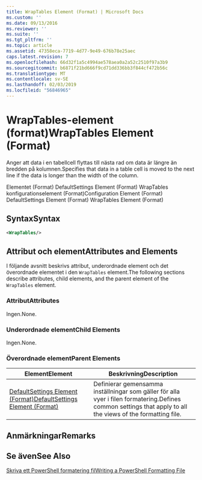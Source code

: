 ```yaml
---
title: WrapTables Element (Format) | Microsoft Docs
ms.custom: ''
ms.date: 09/13/2016
ms.reviewer: ''
ms.suite: ''
ms.tgt_pltfrm: ''
ms.topic: article
ms.assetid: 47358eca-7719-4d77-9e49-676b78e25aec
caps.latest.revision: 7
ms.openlocfilehash: 66d32f1a5c4994ae578aea0a2a52c2510f97a3b9
ms.sourcegitcommit: b6871f21bd666f9cd71dd336bb3f844cf472b56c
ms.translationtype: MT
ms.contentlocale: sv-SE
ms.lasthandoff: 02/03/2019
ms.locfileid: "56846965"
---
```

# <a name="wraptables-element-format"></a><span data-ttu-id="46872-102">WrapTables-element (format)</span><span class="sxs-lookup"><span data-stu-id="46872-102">WrapTables Element (Format)</span></span>

<span data-ttu-id="46872-103">Anger att data i en tabellcell flyttas till nästa rad om data är längre än bredden på kolumnen.</span><span class="sxs-lookup"><span data-stu-id="46872-103">Specifies that data in a table cell is moved to the next line if the data is longer than the width of the column.</span></span>

<span data-ttu-id="46872-104">Elementet (Format) DefaultSettings Element (Format) WrapTables konfigurationselement (Format)</span><span class="sxs-lookup"><span data-stu-id="46872-104">Configuration Element (Format) DefaultSettings Element (Format) WrapTables Element (Format)</span></span>

## <a name="syntax"></a><span data-ttu-id="46872-105">Syntax</span><span class="sxs-lookup"><span data-stu-id="46872-105">Syntax</span></span>

```xml
<WrapTables/>
```

## <a name="attributes-and-elements"></a><span data-ttu-id="46872-106">Attribut och element</span><span class="sxs-lookup"><span data-stu-id="46872-106">Attributes and Elements</span></span>

<span data-ttu-id="46872-107">I följande avsnitt beskrivs attribut, underordnade element och det överordnade elementet i den `WrapTables` element.</span><span class="sxs-lookup"><span data-stu-id="46872-107">The following sections describe attributes, child elements, and the parent element of the `WrapTables` element.</span></span>

### <a name="attributes"></a><span data-ttu-id="46872-108">Attribut</span><span class="sxs-lookup"><span data-stu-id="46872-108">Attributes</span></span>

<span data-ttu-id="46872-109">Ingen.</span><span class="sxs-lookup"><span data-stu-id="46872-109">None.</span></span>

### <a name="child-elements"></a><span data-ttu-id="46872-110">Underordnade element</span><span class="sxs-lookup"><span data-stu-id="46872-110">Child Elements</span></span>

<span data-ttu-id="46872-111">Ingen.</span><span class="sxs-lookup"><span data-stu-id="46872-111">None.</span></span>

### <a name="parent-elements"></a><span data-ttu-id="46872-112">Överordnade element</span><span class="sxs-lookup"><span data-stu-id="46872-112">Parent Elements</span></span>

|<span data-ttu-id="46872-113">Element</span><span class="sxs-lookup"><span data-stu-id="46872-113">Element</span></span>|<span data-ttu-id="46872-114">Beskrivning</span><span class="sxs-lookup"><span data-stu-id="46872-114">Description</span></span>|
|-------------|-----------------|
|[<span data-ttu-id="46872-115">DefaultSettings Element (Format)</span><span class="sxs-lookup"><span data-stu-id="46872-115">DefaultSettings Element (Format)</span></span>](./defaultsettings-element-format.md)|<span data-ttu-id="46872-116">Definierar gemensamma inställningar som gäller för alla vyer i filen formatering.</span><span class="sxs-lookup"><span data-stu-id="46872-116">Defines common settings that apply to all the views of the formatting file.</span></span>|

## <a name="remarks"></a><span data-ttu-id="46872-117">Anmärkningar</span><span class="sxs-lookup"><span data-stu-id="46872-117">Remarks</span></span>

## <a name="see-also"></a><span data-ttu-id="46872-118">Se även</span><span class="sxs-lookup"><span data-stu-id="46872-118">See Also</span></span>

[<span data-ttu-id="46872-119">Skriva ett PowerShell formatering fil</span><span class="sxs-lookup"><span data-stu-id="46872-119">Writing a PowerShell Formatting File</span></span>](./writing-a-powershell-formatting-file.md)
